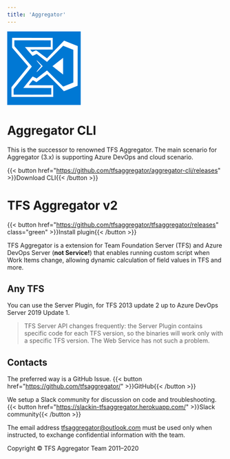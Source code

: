 ```yaml
---
title: 'Aggregator'
---
```


![Aggregator logo](aggregator.svg)

# Aggregator CLI
This is the successor to renowned TFS Aggregator.
The main scenario for Aggregator (3.x) is supporting Azure DevOps and cloud scenario.

{{< button href="https://github.com/tfsaggregator/aggregator-cli/releases" >}}Download CLI{{< /button >}}



# TFS Aggregator v2
{{< button href="https://github.com/tfsaggregator/tfsaggregator/releases" class="green" >}}Install plugin{{< /button >}}


TFS Aggregator is a extension for Team Foundation Server (TFS) and Azure DevOps Server (**not Service!**) that enables running custom script when Work Items change, allowing dynamic calculation of field values in TFS and more.

## Any TFS

You can use the Server Plugin, for TFS 2013 update 2 up to Azure DevOps Server 2019 Update 1.

> TFS Server API changes frequently: the Server Plugin contains specific code for each TFS version, so the binaries will work only with a specific TFS version. The Web Service has not such a problem.

## Contacts

The preferred way is a GitHub Issue.
{{< button href="https://github.com/tfsaggregator/" >}}GitHub{{< /button >}}

We setup a Slack community for discussion on code and troubleshooting.
{{< button href="https://slackin-tfsaggregator.herokuapp.com/" >}}Slack community{{< /button >}}

The email address [tfsaggregator@outlook.com](mailto:tfsaggregator@outlook.com) must be used only when instructed, to exchange confidential information with the team.



Copyright © TFS Aggregator Team 2011–2020